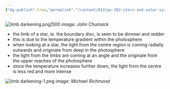 ```yaml
---
{"dg-publish":true,"permalink":"/content/012/px-282-stars-and-solar-system/term-1-stars/c-stellar-atmosphere/c10-13-radiative-transfer/px-282-c13-limb-darkening/","noteIcon":"1","created":"2025-08-27T13:14:15.726+01:00","updated":"2024-12-22T17:05:39.000+00:00"}
---
```


![limb darkening.png|500](/img/user/pics/limb%20darkening.png)
*image: John Chumack*
- the limb of a star, ie. the boundary disc, is seen to be dimmer and redder
- this is due to the temperature gradient within the photosphere
- when looking at a star, the light from the centre region is coming radially outwards and originate from deep in the photosphere
- the light from the limbs are coming at an angle and the originate from the upper reaches of the photosphere
- since the temperature increases further down, the light from the centre is less red and more intense

![limb darkening-1.png](/img/user/pics/limb%20darkening-1.png)
*image: Michael Richmond*
